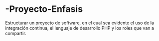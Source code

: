 # -Proyecto-Enfasis
Estructurar un proyecto de software, en el cual sea evidente el uso de la integración continua, el lenguaje de desarrollo PHP y los roles que van a compartir.
